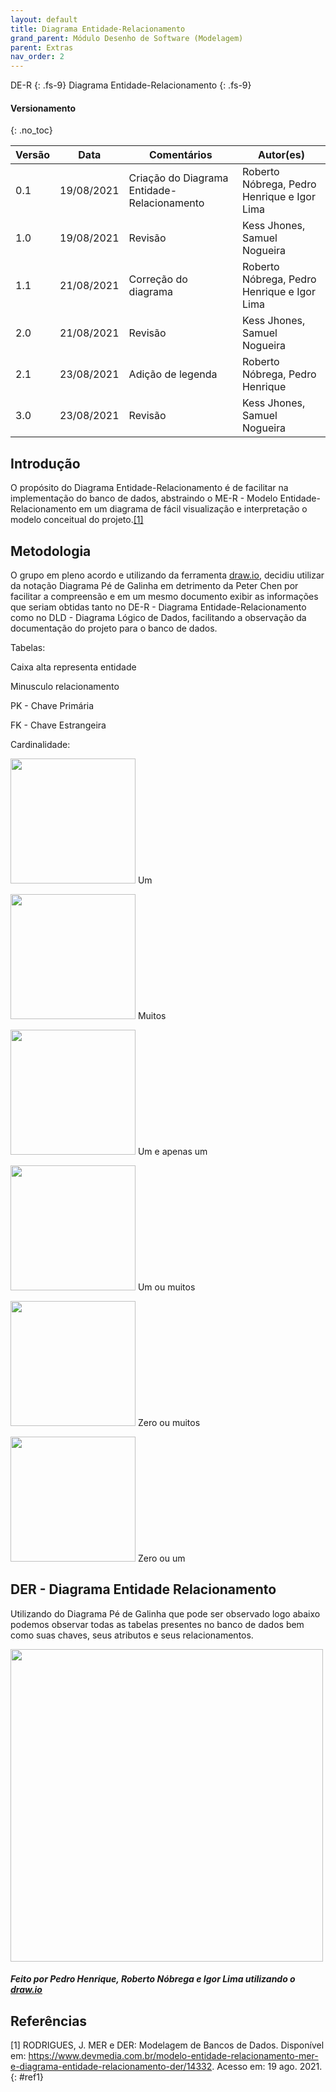 ```yaml
---
layout: default
title: Diagrama Entidade-Relacionamento
grand_parent: Módulo Desenho de Software (Modelagem)
parent: Extras
nav_order: 2
---
```


DE-R
{: .fs-9}
Diagrama Entidade-Relacionamento
{: .fs-9}

#### Versionamento
{: .no_toc}

| Versão | Data       | Comentários                   | Autor(es)                                      |
| ------ | ---------- | ----------------------------- | ---------------------------------------------- |
| 0.1    | 19/08/2021 | Criação do Diagrama Entidade-Relacionamento  | Roberto Nóbrega, Pedro Henrique e Igor Lima |
| 1.0    | 19/08/2021 | Revisão  | Kess Jhones, Samuel Nogueira |
| 1.1   | 21/08/2021 | Correção do diagrama  | Roberto Nóbrega, Pedro Henrique e Igor Lima |
| 2.0   | 21/08/2021 | Revisão  | Kess Jhones, Samuel Nogueira |
| 2.1   | 23/08/2021 | Adição de legenda  | Roberto Nóbrega, Pedro Henrique |
| 3.0   | 23/08/2021 | Revisão  | Kess Jhones, Samuel Nogueira |

## Introdução

O propósito do Diagrama Entidade-Relacionamento é de facilitar na implementação do banco de dados, abstraindo o ME-R - Modelo Entidade-Relacionamento em um diagrama de fácil visualização e interpretação o modelo conceitual do projeto.[[1]](#ref1)

## Metodologia

O grupo em pleno acordo e utilizando da ferramenta <a href="https://app.diagrams.net/">draw.io</a>,  decidiu utilizar da notação Diagrama Pé de Galinha em detrimento da Peter Chen por facilitar a compreensão e em um mesmo documento exibir as informações que seriam obtidas tanto no DE-R - Diagrama Entidade-Relacionamento como no DLD - Diagrama Lógico de Dados, facilitando a observação da documentação do projeto para o banco de dados.


Tabelas:

Caixa alta representa entidade

Minusculo relacionamento

PK - Chave Primária

FK - Chave Estrangeira

Cardinalidade:

<img src="{{ site.baseurl }}/assets/images/um.png" width="200px"> Um

<img src="{{ site.baseurl }}/assets/images/muitos.png" width="200px"> Muitos

<img src="{{ site.baseurl }}/assets/images/umeapenasum.png" width="200px"> Um e apenas um

<img src="{{ site.baseurl }}/assets/images/umoumuitos.png" width="200px"> Um ou muitos

<img src="{{ site.baseurl }}/assets/images/zeromuitos.png" width="200px"> Zero ou muitos

<img src="{{ site.baseurl }}/assets/images/zeroum.png" width="200px"> Zero ou um



## DER - Diagrama Entidade Relacionamento

Utilizando do Diagrama Pé de Galinha que pode ser observado logo abaixo podemos observar todas as tabelas presentes no banco de dados bem como suas chaves, seus atributos e seus relacionamentos.

<a href="{{ site.baseurl }}/assets/images/DER.svg" data-toggle="lightbox">
  <img src="{{ site.baseurl }}/assets/images/DER.svg" width="500px">
</a>

<h5>Feito por Pedro Henrique, Roberto Nóbrega e Igor Lima utilizando o <a href="https://app.diagrams.net/">draw.io</a> </h5> 


## Referências

[1] RODRIGUES, J. MER e DER: Modelagem de Bancos de Dados. Disponível em: <https://www.devmedia.com.br/modelo-entidade-relacionamento-mer-e-diagrama-entidade-relacionamento-der/14332>. Acesso em: 19 ago. 2021.
{: #ref1}
